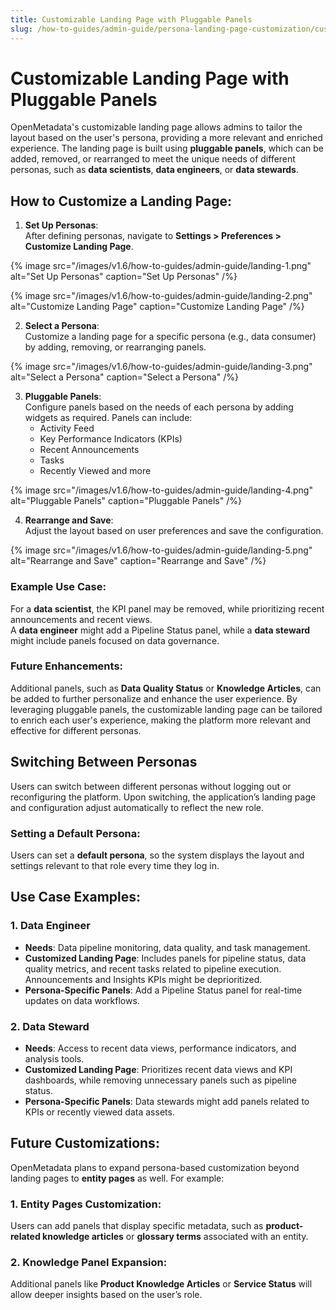 ```yaml
---
title: Customizable Landing Page with Pluggable Panels
slug: /how-to-guides/admin-guide/persona-landing-page-customization/customizable-landing-page
---
```


# Customizable Landing Page with Pluggable Panels

OpenMetadata's customizable landing page allows admins to tailor the layout based on the user's persona, providing a more relevant and enriched experience. The landing page is built using **pluggable panels**, which can be added, removed, or rearranged to meet the unique needs of different personas, such as **data scientists**, **data engineers**, or **data stewards**.

## How to Customize a Landing Page:

1. **Set Up Personas**:  
   After defining personas, navigate to **Settings > Preferences > Customize Landing Page**.

{% image
src="/images/v1.6/how-to-guides/admin-guide/landing-1.png"
alt="Set Up Personas"
caption="Set Up Personas"
/%}

{% image
src="/images/v1.6/how-to-guides/admin-guide/landing-2.png"
alt="Customize Landing Page"
caption="Customize Landing Page"
/%}

2. **Select a Persona**:  
   Customize a landing page for a specific persona (e.g., data consumer) by adding, removing, or rearranging panels.

{% image
src="/images/v1.6/how-to-guides/admin-guide/landing-3.png"
alt="Select a Persona"
caption="Select a Persona"
/%}

3. **Pluggable Panels**:  
   Configure panels based on the needs of each persona by adding widgets as required. Panels can include:
   - Activity Feed
   - Key Performance Indicators (KPIs)
   - Recent Announcements
   - Tasks
   - Recently Viewed and more

{% image
src="/images/v1.6/how-to-guides/admin-guide/landing-4.png"
alt="Pluggable Panels"
caption="Pluggable Panels"
/%}

4. **Rearrange and Save**:  
   Adjust the layout based on user preferences and save the configuration.

{% image
src="/images/v1.6/how-to-guides/admin-guide/landing-5.png"
alt="Rearrange and Save"
caption="Rearrange and Save"
/%}

### Example Use Case:

For a **data scientist**, the KPI panel may be removed, while prioritizing recent announcements and recent views.  
A **data engineer** might add a Pipeline Status panel, while a **data steward** might include panels focused on data governance.

### Future Enhancements:
Additional panels, such as **Data Quality Status** or **Knowledge Articles**, can be added to further personalize and enhance the user experience. By leveraging pluggable panels, the customizable landing page can be tailored to enrich each user's experience, making the platform more relevant and effective for different personas.

## Switching Between Personas

Users can switch between different personas without logging out or reconfiguring the platform. Upon switching, the application’s landing page and configuration adjust automatically to reflect the new role.

### Setting a Default Persona:
Users can set a **default persona**, so the system displays the layout and settings relevant to that role every time they log in.

## Use Case Examples:

### 1. Data Engineer
- **Needs**: Data pipeline monitoring, data quality, and task management.
- **Customized Landing Page**: Includes panels for pipeline status, data quality metrics, and recent tasks related to pipeline execution. Announcements and Insights KPIs might be deprioritized.
- **Persona-Specific Panels**: Add a Pipeline Status panel for real-time updates on data workflows.

### 2. Data Steward
- **Needs**: Access to recent data views, performance indicators, and analysis tools.
- **Customized Landing Page**: Prioritizes recent data views and KPI dashboards, while removing unnecessary panels such as pipeline status.
- **Persona-Specific Panels**: Data stewards might add panels related to KPIs or recently viewed data assets.

## Future Customizations:

OpenMetadata plans to expand persona-based customization beyond landing pages to **entity pages** as well. For example:

### 1. Entity Pages Customization:
Users can add panels that display specific metadata, such as **product-related knowledge articles** or **glossary terms** associated with an entity.

### 2. Knowledge Panel Expansion:
Additional panels like **Product Knowledge Articles** or **Service Status** will allow deeper insights based on the user’s role.
